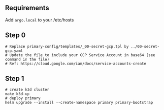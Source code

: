 ## Requirements

Add `argo.local` to your /etc/hosts


## Step 0

```shell
# Replace primary-config/templates/_00-secret-gcp.tpl by ../00-secret-gcp.yaml
# Update the file to include your GCP Service Account in base64 (see command in the file)
# Ref: https://cloud.google.com/iam/docs/service-accounts-create
```
## Step 1

```shell
# create k3d cluster
make k3d-up
# deploy primary
helm upgrade --install --create-namespace primary primary-bootstrap
```
